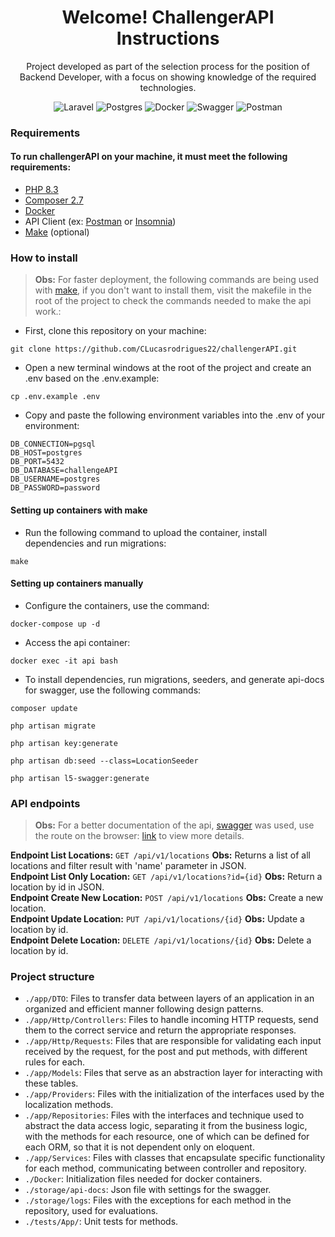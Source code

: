 <h1 align='center'>
  Welcome! ChallengerAPI Instructions
</h1>

<p align='center'>
  Project developed as part of the selection process for the position of Backend Developer,
with a focus on showing knowledge of the required technologies.
</p>

<div align="center">

![Laravel](https://img.shields.io/badge/laravel-%23FF2D20.svg?style=for-the-badge&logo=laravel&logoColor=white)
![Postgres](https://img.shields.io/badge/postgres-%23316192.svg?style=for-the-badge&logo=postgresql&logoColor=white)
![Docker](https://img.shields.io/badge/docker-%230db7ed.svg?style=for-the-badge&logo=docker&logoColor=white)
![Swagger](https://img.shields.io/badge/-Swagger-%23Clojure?style=for-the-badge&logo=swagger&logoColor=white)
![Postman](https://img.shields.io/badge/Postman-FF6C37?style=for-the-badge&logo=postman&logoColor=white)

</div>

### Requirements

#### To run challengerAPI on your machine, it must meet the following requirements:


- [PHP 8.3](https://www.php.net/downloads)
- [Composer 2.7](https://getcomposer.org/download/)
- [Docker](https://www.docker.com/)
- API Client (ex: [Postman](https://www.postman.com/downloads/) or [Insomnia](https://insomnia.rest/download))
- [Make](https://www.gnu.org/software/make/) (optional)

### How to install

> **Obs:** For faster deployment, the following commands are being used with [make](https://www.gnu.org/software/make/), if you don't want to install them, visit the makefile in the root of the project to check the commands needed to make the api work.:

- First, clone this repository on your machine:

```
git clone https://github.com/CLucasrodrigues22/challengerAPI.git
```

- Open a new terminal windows at the root of the project and create an .env based on the .env.example:

```
cp .env.example .env
```

- Copy and paste the following environment variables into the .env of your environment:

```
DB_CONNECTION=pgsql
DB_HOST=postgres
DB_PORT=5432
DB_DATABASE=challengeAPI
DB_USERNAME=postgres
DB_PASSWORD=password
```

#### Setting up containers with make
- Run the following command to upload the container, install dependencies and run migrations:

```
make
```

#### Setting up containers manually
- Configure the containers, use the command:

```
docker-compose up -d
```

- Access the api container:

```
docker exec -it api bash
```

- To install dependencies, run migrations, seeders, and generate api-docs for swagger, use the following commands:

```
composer update
```
```
php artisan migrate
```
```
php artisan key:generate
```
```
php artisan db:seed --class=LocationSeeder
```
```
php artisan l5-swagger:generate
```

### API endpoints

> **Obs:** For a better documentation of the api, [swagger](https://github.com/DarkaOnLine/L5-Swagger) was used, use the route on the browser: [link](http://localhost/api/documentation) to view more details.

**Endpoint List Locations:** `GET /api/v1/locations` **Obs:** Returns a list of all locations and filter result with 'name' parameter in JSON. <br/>
**Endpoint List Only Location:** `GET /api/v1/locations?id={id}` **Obs:** Return a location by id in JSON. <br/>
**Endpoint Create New Location:** `POST /api/v1/locations` **Obs:** Create a new location. <br/>
**Endpoint Update Location:** `PUT /api/v1/locations/{id}` **Obs:** Update a location by id. <br/>
**Endpoint Delete Location:** `DELETE /api/v1/locations/{id}` **Obs:** Delete a location by id. <br/>


### Project structure

- `./app/DTO`: Files to transfer data between layers of an application in an organized and efficient manner following design patterns.
- `./app/Http/Controllers`: Files to handle incoming HTTP requests, send them to the correct service and return the appropriate responses.
- `./app/Http/Requests`: Files that are responsible for validating each input received by the request, for the post and put methods, with different rules for each.
- `./app/Models`: Files that serve as an abstraction layer for interacting with these tables.
- `./app/Providers`: Files with the initialization of the interfaces used by the localization methods.
- `./app/Repositories`: Files with the interfaces and technique used to abstract the data access logic, separating it from the business logic, with the methods for each resource, one of which can be defined for each ORM, so that it is not dependent only on eloquent.
- `./app/Services`: Files with classes that encapsulate specific functionality for each method, communicating between controller and repository.
- `./Docker`: Initialization files needed for docker containers.
- `./storage/api-docs`: Json file with settings for the swagger.
- `./storage/logs`: Files with the exceptions for each method in the repository, used for evaluations.
- `./tests/App/`: Unit tests for methods.



